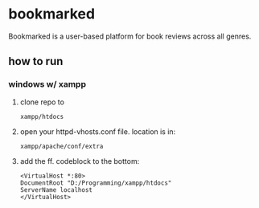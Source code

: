 # bookmarked
Bookmarked is a user-based platform for book reviews across all genres.

## how to run

### windows w/ xampp

1. clone repo to 

    ```
    xampp/htdocs
    ```

2. open your httpd-vhosts.conf file. location is in:
        
    ```
    xampp/apache/conf/extra
    ```


3. add the ff. codeblock to the bottom:

    ```
    <VirtualHost *:80>
    DocumentRoot "D:/Programming/xampp/htdocs"
    ServerName localhost
    </VirtualHost>
    ```